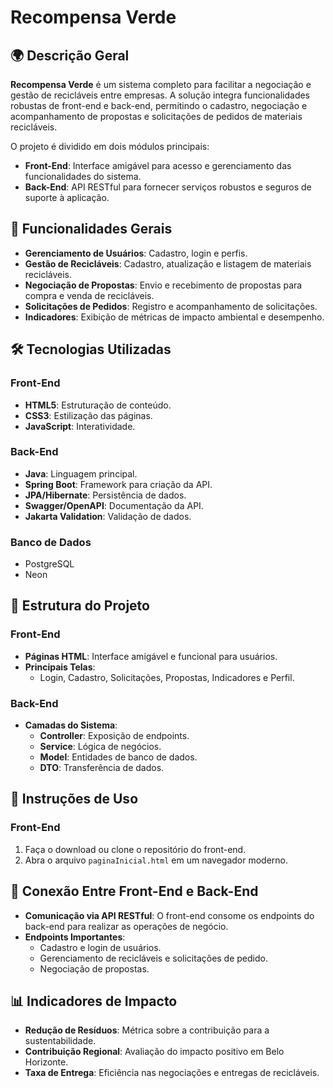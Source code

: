 # Recompensa Verde

## 🌍 Descrição Geral

**Recompensa Verde** é um sistema completo para facilitar a negociação e gestão de recicláveis entre empresas. A solução integra funcionalidades robustas de front-end e back-end, permitindo o cadastro, negociação e acompanhamento de propostas e solicitações de pedidos de materiais recicláveis. 

O projeto é dividido em dois módulos principais:
- **Front-End**: Interface amigável para acesso e gerenciamento das funcionalidades do sistema.
- **Back-End**: API RESTful para fornecer serviços robustos e seguros de suporte à aplicação.


## 🚀 Funcionalidades Gerais

- **Gerenciamento de Usuários**: Cadastro, login e perfis.
- **Gestão de Recicláveis**: Cadastro, atualização e listagem de materiais recicláveis.
- **Negociação de Propostas**: Envio e recebimento de propostas para compra e venda de recicláveis.
- **Solicitações de Pedidos**: Registro e acompanhamento de solicitações.
- **Indicadores**: Exibição de métricas de impacto ambiental e desempenho.



## 🛠️ Tecnologias Utilizadas

### Front-End
- **HTML5**: Estruturação de conteúdo.
- **CSS3**: Estilização das páginas.
- **JavaScript**: Interatividade.

### Back-End
- **Java**: Linguagem principal.
- **Spring Boot**: Framework para criação da API.
- **JPA/Hibernate**: Persistência de dados.
- **Swagger/OpenAPI**: Documentação da API.
- **Jakarta Validation**: Validação de dados.

### Banco de Dados
- PostgreSQL
- Neon



## 📂 Estrutura do Projeto

### Front-End
- **Páginas HTML**: Interface amigável e funcional para usuários.
- **Principais Telas**:
  - Login, Cadastro, Solicitações, Propostas, Indicadores e Perfil.

### Back-End
- **Camadas do Sistema**:
  - **Controller**: Exposição de endpoints.
  - **Service**: Lógica de negócios.
  - **Model**: Entidades de banco de dados.
  - **DTO**: Transferência de dados.




## 📄 Instruções de Uso

### Front-End
1. Faça o download ou clone o repositório do front-end.
2. Abra o arquivo `paginaInicial.html` em um navegador moderno.



## 📌 Conexão Entre Front-End e Back-End

- **Comunicação via API RESTful**: O front-end consome os endpoints do back-end para realizar as operações de negócio.
- **Endpoints Importantes**:
  - Cadastro e login de usuários.
  - Gerenciamento de recicláveis e solicitações de pedido.
  - Negociação de propostas.



## 📊 Indicadores de Impacto

- **Redução de Resíduos**: Métrica sobre a contribuição para a sustentabilidade.
- **Contribuição Regional**: Avaliação do impacto positivo em Belo Horizonte.
- **Taxa de Entrega**: Eficiência nas negociações e entregas de recicláveis.



